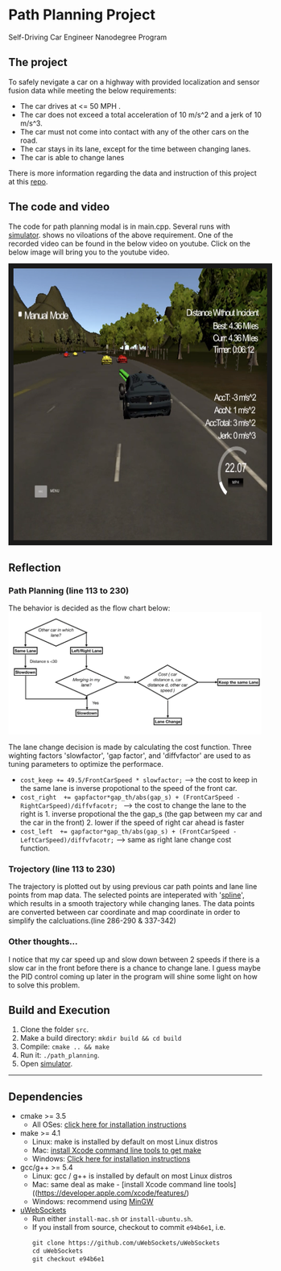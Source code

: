 # Path Planning Project
Self-Driving Car Engineer Nanodegree Program
   

## The project
To safely nevigate a car on a highway with provided localization and sensor fusion data while meeting the below requirements:
* The car drives at <= 50 MPH . 
* The car does not exceed a total acceleration of 10 m/s^2 and a jerk of 10 m/s^3.
* The car must not come into contact with any of the other cars on the road.
* The car stays in its lane, except for the time between changing lanes.
* The car is able to change lanes

There is more information regarding the data and instruction of this project at this [repo](https://github.com/udacity/CarND-Path-Planning-Project).

## The code and video 
The code for path planning modal is in main.cpp.
Several runs with [simulator](https://github.com/udacity/self-driving-car-sim/releases/tag/T3_v1.2). shows no viloations of the above requirement. One of the recorded video can be found in the below video on youtube. Click on the below image will bring you to the youtube video.

<a href="http://www.youtube.com/watch?feature=player_embedded&v=IAzth7mGg1w
" target="_blank"><img src="README_image/pic0_VideoScreenShot.png" 
alt="Video" width="720" height="540" border="10" /></a>

## Reflection

### Path Planning (line 113 to 230)
The behavior is decided as the flow chart below:
![FlowChart](README_image/pic1_Logic.png)

The lane change decision is made by calculating the cost function. Three wighting factors 'slowfactor', 'gap factor', and 'diffvfactor' are used to as tuning parameters to optimize the performace.  

* `cost_keep += 49.5/FrontCarSpeed * slowfactor;` --> the cost to keep in the same lane is inverse propotional to the speed of the front car. 
* `cost_right  += gapfactor*gap_th/abs(gap_s) + (FrontCarSpeed - RightCarSpeed)/diffvfacotr; ` --> the cost to change the lane to the right is 1. inverse propotional the the gap_s (the gap between my car and the car in the front) 2. lower if the speed of right car ahead is faster
* `cost_left  += gapfactor*gap_th/abs(gap_s) + (FrontCarSpeed - LeftCarSpeed)/diffvfacotr;` --> same as right lane change cost function.

### Trojectory (line 113 to 230)
The trajectory is plotted out by using previous car path points and lane line points from map data. The selected points are inteperated with '[spline](https://kluge.in-chemnitz.de/opensource/spline/)', which results in a smooth trajectory while changing lanes. The data points are converted between car coordinate and map coordinate in order to simplify the calcluations.(line 286-290 & 337-342) 

### Other thoughts...
I notice that my car speed up and slow down between 2 speeds if there is a slow car in the front before there is a chance to change lane. I guess maybe the PID control coming up later in the program will shine some light on how to solve this problem. 

## Build and Execution

1. Clone the folder `src`.
2. Make a build directory: `mkdir build && cd build`
3. Compile: `cmake .. && make`
4. Run it: `./path_planning`.
5. Open [simulator](https://github.com/udacity/self-driving-car-sim/releases/tag/T3_v1.2).

---

## Dependencies

* cmake >= 3.5
  * All OSes: [click here for installation instructions](https://cmake.org/install/)
* make >= 4.1
  * Linux: make is installed by default on most Linux distros
  * Mac: [install Xcode command line tools to get make](https://developer.apple.com/xcode/features/)
  * Windows: [Click here for installation instructions](http://gnuwin32.sourceforge.net/packages/make.htm)
* gcc/g++ >= 5.4
  * Linux: gcc / g++ is installed by default on most Linux distros
  * Mac: same deal as make - [install Xcode command line tools]((https://developer.apple.com/xcode/features/)
  * Windows: recommend using [MinGW](http://www.mingw.org/)
* [uWebSockets](https://github.com/uWebSockets/uWebSockets)
  * Run either `install-mac.sh` or `install-ubuntu.sh`.
  * If you install from source, checkout to commit `e94b6e1`, i.e.
    ```
    git clone https://github.com/uWebSockets/uWebSockets 
    cd uWebSockets
    git checkout e94b6e1
    ```



